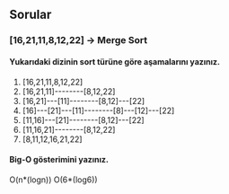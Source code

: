 ## Sorular

### [16,21,11,8,12,22] -> Merge Sort
#### Yukarıdaki dizinin sort türüne göre aşamalarını yazınız.
1. [16,21,11,8,12,22]
2. [16,21,11]--------[8,12,22]
3. [16,21]---[11]--------[8,12]---[22]
4. [16]---[21]---[11]--------[8]---[12]---[22]
5. [11,16]---[21]--------[8,12]---[22]
6. [11,16,21]--------[8,12,22]
7. [8,11,12,16,21,22]

#### Big-O gösterimini yazınız.
O(n*(logn))
O(6*(log6))